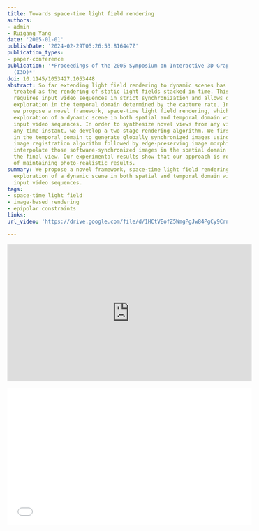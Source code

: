 ```yaml
---
title: Towards space-time light field rendering
authors:
- admin
- Ruigang Yang
date: '2005-01-01'
publishDate: '2024-02-29T05:26:53.816447Z'
publication_types:
- paper-conference
publication: '*Proceedings of the 2005 Symposium on Interactive 3D Graphics and Games
  (I3D)*'
doi: 10.1145/1053427.1053448
abstract: So far extending light field rendering to dynamic scenes has been trivially
  treated as the rendering of static light fields stacked in time. This type of approaches
  requires input video sequences in strict synchronization and allows only discrete
  exploration in the temporal domain determined by the capture rate. In this paper
  we propose a novel framework, space-time light field rendering, which allows continuous
  exploration of a dynamic scene in both spatial and temporal domain with unsynchronized
  input video sequences. In order to synthesize novel views from any viewpoint at
  any time instant, we develop a two-stage rendering algorithm. We first interpolate
  in the temporal domain to generate globally synchronized images using a robust spatial-temporal
  image registration algorithm followed by edge-preserving image morphing. We then
  interpolate those software-synchronized images in the spatial domain to synthesize
  the final view. Our experimental results show that our approach is robust and capable
  of maintaining photo-realistic results.
summary: We propose a novel framework, space-time light field rendering, which allows continuous
  exploration of a dynamic scene in both spatial and temporal domain with unsynchronized
  input video sequences.
tags:
- space-time light field
- image-based rendering
- epipolar constraints
links:
url_video: 'https://drive.google.com/file/d/1HCtVEofZ5WmgPgJw84PgCy9CrnP7gxKR/view'

---
```

<p align="center">
<iframe width="560" height="315" src="https://www.youtube.com/embed/kw9BW2_Ajyg?si=oyqGN2lYldHI5zej" title="YouTube video player" frameborder="0" allow="accelerometer; autoplay; clipboard-write; encrypted-media; gyroscope; picture-in-picture; web-share" allowfullscreen></iframe>
</p>
<p align="center">
<iframe width="560" height="315" src="//player.bilibili.com/player.html?aid=725315595&bvid=BV1BS4y1m7fv&cid=563614348&p=1" scrolling="no" border="0" frameborder="no" framespacing="0" allowfullscreen="true"> </iframe>
</p>

